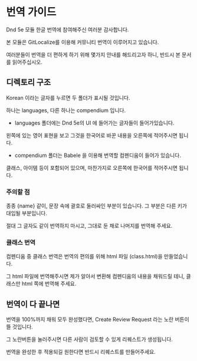 # 번역 가이드
Dnd 5e 모듈 한글 번역에 참여해주신 여러분 감사합니다. 

본 모듈은 GitLocalize를 이용해 커뮤니티 번역이 이루어지고 있습니다. 

여러분들이 번역을 더 편하게 하기 위해 몇가지 안내를 해드리고자 하니, 반드시 본 문서를 읽어주십시오. 

## 디렉토리 구조
Korean 이라는 글자를 누르면 두 폴더가 표시될 것입니다. 

하나는 languages, 다른 하나는 compendium 입니다. 

- languages 폴더에는 Dnd 5e의 UI 에 들어가는 글자들이 들어가있습니다. 

왼쪽에 있는 영어 표현을 보고 그것을 한국어로 바꾼 내용을 오른쪽에 적어주시면 됩니다. 

- compendium 폴더는 Babele 을 이용해 번역할 컴펜디움이 들어가 있습니다. 

클래스, 아이템 등이 포함되어 있으며, 마찬가지로 오른쪽에 한국어를 적어주시면 됩니다. 

### 주의할 점
종종 {name} 같이, 문장 속에 괄호로 둘러싸인 부분이 있습니다. 그 부분은 다른 키가 대입될 부분입니다. 

절대 그 글자도 같이 번역하지 마시고, 그대로 둔 채로 나머지를 번역해 주세요. 

### 클래스 번역
컴펜디움 중 클래스 번역은 번역의 편의를 위해 html 파일 (class.html)을 만들었습니다. 

그 html 파일에 번역해주시면 제가 알아서 변환해 컴펜디움의 내용을 채워드릴 테니, 클래스만 html 쪽에 번역해 주세요. 

## 번역이 다 끝나면
번역을 100%까지 채워 모두 완성했다면, Create Review Request 라는 노란 버튼이 뜰 것입니다. 

그 노란버튼을 눌러주시면 다른 사람이 검토할 수 있게 리퀘스트가 생성됩니다. 

번역을 완성한 후 적용되길 원한다면 반드시 리퀘스트를 만들어주세요.


